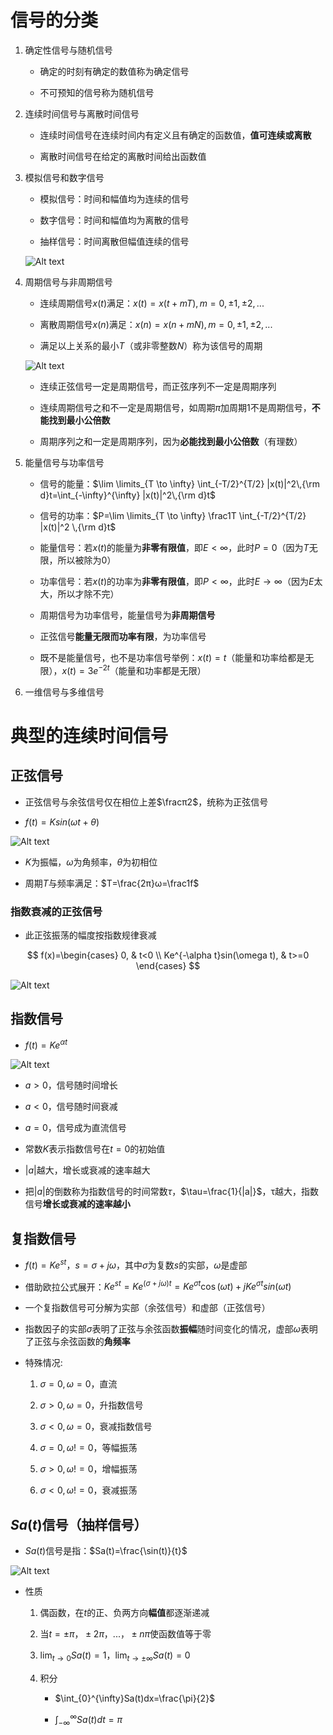# 信号的分类
1. 确定性信号与随机信号
    * 确定的时刻有确定的数值称为确定信号

    * 不可预知的信号称为随机信号

2. 连续时间信号与离散时间信号
    * 连续时间信号在连续时间内有定义且有确定的函数值，**值可连续或离散**

    * 离散时间信号在给定的离散时间给出函数值

3. 模拟信号和数字信号
    * 模拟信号：时间和幅值均为连续的信号

    * 数字信号：时间和幅值均为离散的信号

    * 抽样信号：时间离散但幅值连续的信号

    ![Alt text](image-296.png)

3. 周期信号与非周期信号
    * 连续周期信号$x(t)$满足：$x(t)=x(t+mT),m=0,±1,±2,...$

    * 离散周期信号$x(n)$满足：$x(n)=x(n+mN),m=0,±1,±2,...$

    * 满足以上关系的最小$T$（或非零整数$N$）称为该信号的周期

    ![Alt text](image-286.png)

    * 连续正弦信号一定是周期信号，而正弦序列不一定是周期序列

    * 连续周期信号之和不一定是周期信号，如周期$π$加周期$1$不是周期信号，**不能找到最小公倍数**

    * 周期序列之和一定是周期序列，因为**必能找到最小公倍数**（有理数）

4. 能量信号与功率信号

    * 信号的能量：$\lim \limits_{T \to \infty} \int_{-T/2}^{T/2} |x(t)|^2\,{\rm d}t=\int_{-\infty}^{\infty} |x(t)|^2\,{\rm d}t$
    
    * 信号的功率：$P=\lim \limits_{T \to \infty} \frac1T \int_{-T/2}^{T/2} |x(t)|^2 \,{\rm d}t$


    * 能量信号：若$x(t)$的能量为**非零有限值**，即$E<\infty$，此时$P=0$（因为$T$无限，所以被除为$0$）

    * 功率信号：若$x(t)$的功率为**非零有限值**，即$P<\infty$，此时$E\to \infty$（因为$E$太大，所以才除不完）

    * 周期信号为功率信号，能量信号为**非周期信号**

    * 正弦信号**能量无限而功率有限**，为功率信号

    * 既不是能量信号，也不是功率信号举例：$x(t)=t$（能量和功率给都是无限），$x(t)=3e^{-2t}$（能量和功率都是无限）
    
5. 一维信号与多维信号

# 典型的连续时间信号

## 正弦信号
* 正弦信号与余弦信号仅在相位上差$\fracπ2$，统称为正弦信号

* $f(t)=K sin(\omega t+\theta)$

![Alt text](image-76.png)     

* $K$为振幅，$\omega$为角频率，$\theta$为初相位

* 周期$T$与频率满足：$T=\frac{2π}ω=\frac1f$

### 指数衰减的正弦信号

* 此正弦振荡的幅度按指数规律衰减

$$
f(x)=\begin{cases}
    0, & t<0 \\
    Ke^{-\alpha t}sin(\omega t), & t>=0
\end{cases}
$$

![Alt text](image-77.png)       


## 指数信号    

* $f(t)=Ke^{\alpha t}$

![Alt text](image-74.png)    

* $a>0$，信号随时间增长

* $a<0$，信号随时间衰减

* $a=0$，信号成为直流信号

* 常数$K$表示指数信号在$t=0$的初始值

* $|a|$越大，增长或衰减的速率越大

* 把$|a|$的倒数称为指数信号的时间常数$\tau$，$\tau=\frac{1}{|a|}$，τ越大，指数信号**增长或衰减的速率越小**

## 复指数信号
* $f(t)=Ke^{st}$，$s=\sigma+j\omega$，其中$\sigma$为复数$s$的实部，$\omega$是虚部

* 借助欧拉公式展开：$Ke^{st}=Ke^{(\sigma +j\omega)t}=Ke^{\sigma t}\cos(\omega t)+jKe^{\sigma t}sin(\omega t)$

* 一个复指数信号可分解为实部（余弦信号）和虚部（正弦信号）
* 指数因子的实部$\sigma$表明了正弦与余弦函数**振幅**随时间变化的情况，虚部$\omega$表明了正弦与余弦函数的**角频率**

* 特殊情况:
    1. $\sigma =0,\omega=0$，直流

    2. $\sigma >0,\omega=0$，升指数信号

    3. $\sigma <0,\omega=0$，衰减指数信号

    4. $\sigma =0,\omega!=0$，等幅振荡

    5. $\sigma >0,\omega!=0$，增幅振荡

    6. $\sigma <0,\omega!=0$，衰减振荡

## $Sa(t)$信号（抽样信号）
* $Sa(t)$信号是指：$Sa(t)=\frac{\sin(t)}{t}$

![Alt text](image-83.png)    

* 性质
    1. 偶函数，在$t$的正、负两方向**幅值**都逐渐递减

    2. 当$t=±π，±2π，...，±nπ$使函数值等于零
    
    3. $\lim_{t \to 0}Sa(t)=1$，$\lim_{t \to \pm \infty}Sa(t)=0$

    4. 积分

        * $\int_{0}^{\infty}Sa(t)dx=\frac{\pi}{2}$

        * $\int_{-\infty}^{\infty}Sa(t)dt=\pi$ 
